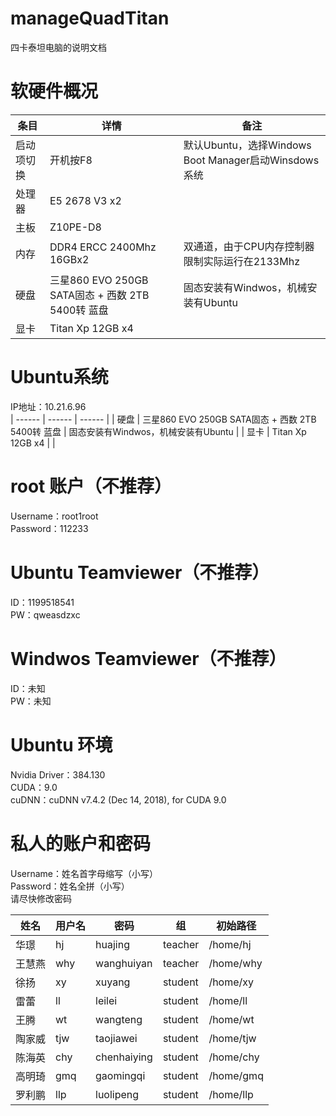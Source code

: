 # manageQuadTitan
四卡泰坦电脑的说明文档

# 软硬件概况

| 条目 | 详情 | 备注 |
| ------ | ------ | ------ |
| 启动项切换 | 开机按F8 | 默认Ubuntu，选择Windows Boot Manager启动Winsdows系统 |
| 处理器 | E5 2678 V3 x2 |  |
| 主板 | Z10PE-D8 |  |
| 内存 | DDR4 ERCC 2400Mhz 16GBx2 | 双通道，由于CPU内存控制器限制实际运行在2133Mhz |
| 硬盘 | 三星860 EVO 250GB SATA固态 + 西数 2TB 5400转 蓝盘 | 固态安装有Windwos，机械安装有Ubuntu |
| 显卡 | Titan Xp 12GB x4 |  |

# Ubuntu系统
IP地址：10.21.6.96  
| ------ | ------ | ------ |
| 硬盘 | 三星860 EVO 250GB SATA固态 + 西数 2TB 5400转 蓝盘 | 固态安装有Windwos，机械安装有Ubuntu |
| 显卡 | Titan Xp 12GB x4 |  |

# root 账户（不推荐）
Username：root1root  
Password：112233

# Ubuntu Teamviewer（不推荐）
ID：1199518541  
PW：qweasdzxc

# Windwos Teamviewer（不推荐）
ID：未知  
PW：未知

# Ubuntu 环境
Nvidia Driver：384.130  
CUDA：9.0  
cuDNN：cuDNN v7.4.2 (Dec 14, 2018), for CUDA 9.0  

# 私人的账户和密码
Username：姓名首字母缩写（小写）  
Password：姓名全拼（小写）  
请尽快修改密码  

| 姓名 | 用户名 | 密码 | 组 | 初始路径 |
| ------ | ------ | ------ | ------ | ------ |
| 华璟 | hj | huajing | teacher | /home/hj | 
| 王慧燕 | why | wanghuiyan | teacher | /home/why |
| 徐扬 | xy | xuyang | student | /home/xy |
| 雷蕾 | ll | leilei | student | /home/ll |
| 王腾 | wt | wangteng | student | /home/wt |
| 陶家威 | tjw | taojiawei | student | /home/tjw |
| 陈海英 | chy | chenhaiying | student | /home/chy |
| 高明琦 | gmq | gaomingqi | student | /home/gmq |
| 罗利鹏 | llp | luolipeng | student | /home/llp |
